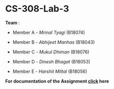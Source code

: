 # CS-308-Lab-3

**Team** :

- Member A - *Mrinal Tyagi* (B18074)

- Member B - *Abhijeet Manhas* (B18043)

- Member C - *Mukul Dhiman* (B18076)

- Member D - *Dinesh Bhagat* (B18053)

- Member E - *Harshit Mittal* (B18056)



**For documentation of the Assignment  [click](https://github.com/mrityagi/CS-308-Lab-3/wiki) here**

